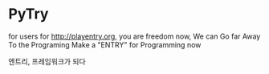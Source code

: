 # PyTry
for users for http://playentry.org, you are freedom now, We can Go far Away To the Programing Make a "ENTRY" for Programming now

엔트리, 프레임워크가 되다
